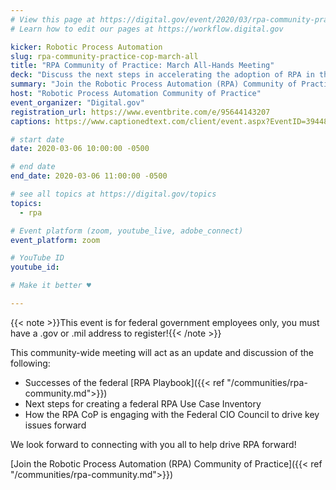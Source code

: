 ```yaml
---
# View this page at https://digital.gov/event/2020/03/rpa-community-practice-cop-march-all
# Learn how to edit our pages at https://workflow.digital.gov

kicker: Robotic Process Automation
slug: rpa-community-practice-cop-march-all
title: "RPA Community of Practice: March All-Hands Meeting"
deck: "Discuss the next steps in accelerating the adoption of RPA in the federal environment."
summary: "Join the Robotic Process Automation (RPA) Community of Practice online to discuss the next steps in accelerating the adoption of RPA in the federal environment."
host: "Robotic Process Automation Community of Practice"
event_organizer: "Digital.gov"
registration_url: https://www.eventbrite.com/e/95644143207
captions: https://www.captionedtext.com/client/event.aspx?EventID=3944823&CustomerID=321

# start date
date: 2020-03-06 10:00:00 -0500

# end date
end_date: 2020-03-06 11:00:00 -0500

# see all topics at https://digital.gov/topics
topics:
  - rpa

# Event platform (zoom, youtube_live, adobe_connect)
event_platform: zoom

# YouTube ID
youtube_id:

# Make it better ♥

---
```


{{< note >}}This event is for federal government employees only, you must have a .gov or .mil address to register!{{< /note >}}

This community-wide meeting will act as an update and discussion of the following:

 - Successes of the federal [RPA Playbook]({{< ref "/communities/rpa-community.md">}})
 - Next steps for creating a federal RPA Use Case Inventory
 - How the RPA CoP is engaging with the Federal CIO Council to drive key issues forward

We look forward to connecting with you all to help drive RPA forward!

[Join the Robotic Process Automation (RPA) Community of Practice]({{< ref "/communities/rpa-community.md">}})
